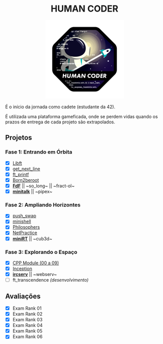 <div align="center">

# HUMAN CODER

![Piscine Badge](../assets/common_coren.png)

</div>

É o início da jornada como cadete (estudante da 42).

É utilizada uma plataforma gameficada, onde se perdem vidas quando os prazos de entrega de cada projeto são extrapolados.

## Projetos

### Fase 1: Entrando em Órbita

- [x] [Libft](https://github.com/iW90/libft)
- [x] [get_next_line](https://github.com/iW90/get_next_line)
- [x] [ft_printf](https://github.com/iW90/ft_printf)
- [x] [Born2beroot](https://github.com/iW90/Born2beroot)
- [x] [**FdF**](https://github.com/iW90/FdF) || ~so_long~ || ~fract-ol~
- [x] [**minitalk**](https://github.com/iW90/minitalk) || ~pipex~

### Fase 2: Ampliando Horizontes

- [x] [push_swap](https://github.com/iW90/push_swap)
- [x] [minishell](https://github.com/iW90/minishell)
- [x] [Philosophers](https://github.com/iW90/philosophers)
- [x] [NetPractice](https://github.com/iW90/net_practice)
- [x] [**miniRT**](https://github.com/iW90/miniRT) || ~cub3d~

### Fase 3: Explorando o Espaço

- [x] [CPP Module (00 a 09)](https://github.com/iW90/CPP)
- [x] [Inception](https://github.com/iW90/Inception)
- [x] [**ircserv**](https://github.com/iW90/ircserv) || ~webserv~
- [ ] ft_transcendence *(desenvolvimento)*

## Avaliações

- [x] Exam Rank 01
- [x] Exam Rank 02
- [x] Exam Rank 03
- [x] Exam Rank 04
- [x] Exam Rank 05
- [x] Exam Rank 06
